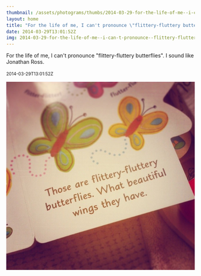 ```yaml
---
thumbnail: /assets/photograms/thumbs/2014-03-29-for-the-life-of-me--i-can-t-pronounce--flittery-fluttery-butterflies---i-sound-like-jonathan-ross-.png
layout: home
title: "For the life of me, I can't pronounce \"flittery-fluttery butterflies\". I sound like Jonathan Ross."
date: 2014-03-29T13:01:52Z
img: 2014-03-29-for-the-life-of-me--i-can-t-pronounce--flittery-fluttery-butterflies---i-sound-like-jonathan-ross-.jpg
---
```


For the life of me, I can't pronounce "flittery-fluttery butterflies". I sound like Jonathan Ross.

<small>2014-03-29T13:01:52Z</small>

![For the life of me, I can't pronounce "flittery-fluttery butterflies". I sound like Jonathan Ross.](/assets/photograms/original/2014-03-29-for-the-life-of-me--i-can-t-pronounce--flittery-fluttery-butterflies---i-sound-like-jonathan-ross-.jpg)
